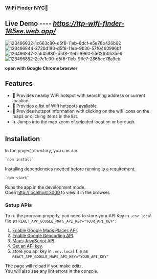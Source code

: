 ### WiFi Finder NYC🗽

## Live Demo ---- *https://ttp-wifi-finder-185ee.web.app/*
![123496832-1c663c80-d5f8-11eb-8dcf-e5e78b426b62](https://user-images.githubusercontent.com/46112578/154863232-2369e997-dcac-4422-89d0-23e6a8de3d06.png)
![123496844-2720d180-d5f8-11eb-9b30-57f0460996bf](https://user-images.githubusercontent.com/46112578/154863234-0419183e-ba0a-4279-982d-b672e6d0a953.png)
![123496847-2ab45880-d5f8-11eb-8960-5562fb0b35e9](https://user-images.githubusercontent.com/46112578/154863239-7a98e365-db2e-4c6a-b011-2d98043ed364.png)
![123496852-2c7e1c00-d5f8-11eb-96e7-2865ce76a9eb](https://user-images.githubusercontent.com/46112578/154863244-0d317dff-6212-46bf-93af-04c8103cf6b3.png)

**open with Google Chrome broswer**

## Features

- 👣 Provides nearby WiFi hotspot with searching address or current location.
- 🎣 Provides a list of Wifi hotspots avaliable.
- 👀 Provides hotspot information with clicking on the wifi icons on the maps or clicking items in the list.
- ✈️ Jumps into the map zoom of selected location or borough.


## Installation

In the project directory, you can run:

```sh
`npm install`
```

Installing dependencies needed before running is a requirement.

```sh
`npm start`
```

Runs the app in the development mode.<br />
Open [http://localhost:3000](http://localhost:3000) to view it in the browser.

### Setup APIs

To ru the program properly, you need to store your API Key in `.env.local` file as `REACT_APP_GOOGLE_MAPS_API_KEY="YOUR_API_KEY"`:

1. [Enable Google Maps Places API](https://developers.google.com/places/web-service/intro).
2. [Enable Google Geocoding API](https://developers.google.com/maps/documentation/javascript/places#enable_apis).
3. [Maps JavaScript API](https://developers.google.com/maps/documentation/javascript/tutorial).
4. [Get an API key](https://developers.google.com/maps/documentation/geocoding/start).
5. store you api key in `.env.local` file as `REACT_APP_GOOGLE_MAPS_API_KEY="YOUR_API_KEY"`

The page will reload if you make edits.<br />
You will also see any lint errors in the console.

